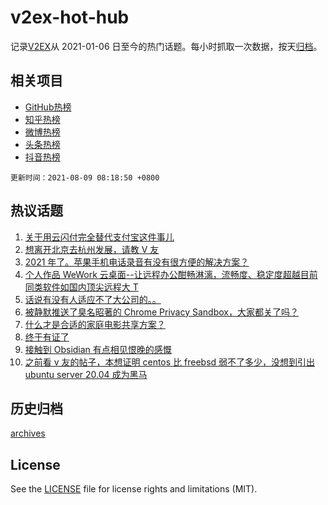 # v2ex-hot-hub

 记录[V2EX](https://www.v2ex.com/)从 2021-01-06 日至今的热门话题。每小时抓取一次数据，按天[归档](archives)。
 
 ## 相关项目

- [GitHub热榜](https://github.com/snaildev/github-hot-hub)
- [知乎热榜](https://github.com/snaildev/zhihu-hot-hub)
- [微博热榜](https://github.com/snaildev/weibo-hot-hub)
- [头条热榜](https://github.com/snaildev/toutiao-hot-hub)
- [抖音热榜](https://github.com/snaildev/douyin-hot-hub)


 `更新时间：2021-08-09 08:18:50 +0800`

## 热议话题

1. [关于用云闪付完全替代支付宝这件事儿](https://www.v2ex.com/t/794382)
1. [想离开北京去杭州发展，请教 V 友](https://www.v2ex.com/t/794384)
1. [2021 年了。苹果手机电话录音有没有很方便的解决方案？](https://www.v2ex.com/t/794353)
1. [个人作品 WeWork 云桌面--让远程办公酣畅淋漓，流畅度、稳定度超越目前同类软件如国内顶尖远程大 T](https://www.v2ex.com/t/794365)
1. [话说有没有人适应不了大公司的。。](https://www.v2ex.com/t/794392)
1. [被静默推送了臭名昭著的 Chrome Privacy Sandbox，大家都关了吗？](https://www.v2ex.com/t/794424)
1. [什么才是合适的家庭电影共享方案？](https://www.v2ex.com/t/794360)
1. [终于有证了](https://www.v2ex.com/t/794393)
1. [接触到 Obsidian 有点相见恨晚的感慨](https://www.v2ex.com/t/794428)
1. [之前看 v 友的帖子，本想证明 centos 比 freebsd 弱不了多少，没想到引出 ubuntu server 20.04 成为黑马](https://www.v2ex.com/t/794443)

## 历史归档

[archives](archives)

## License

See the [LICENSE](LICENSE) file for license rights and limitations (MIT).
